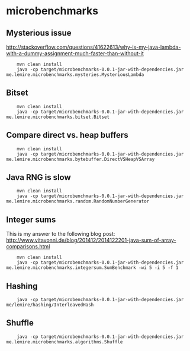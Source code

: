 microbenchmarks
===============
Mysterious issue
-------------------

http://stackoverflow.com/questions/41622613/why-is-my-java-lambda-with-a-dummy-assignment-much-faster-than-without-it

        mvn clean install
        java -cp target/microbenchmarks-0.0.1-jar-with-dependencies.jar me.lemire.microbenchmarks.mysteries.MysteriousLambda

Bitset
---------
        mvn clean install
        java -cp target/microbenchmarks-0.0.1-jar-with-dependencies.jar me.lemire.microbenchmarks.bitset.Bitset

Compare direct vs. heap buffers
-------------------------------


        mvn clean install
        java -cp target/microbenchmarks-0.0.1-jar-with-dependencies.jar me.lemire.microbenchmarks.bytebuffer.DirectVSHeapVSArray



Java RNG is slow
-----------------

        mvn clean install
        java -cp target/microbenchmarks-0.0.1-jar-with-dependencies.jar me.lemire.microbenchmarks.random.RandomNumberGenerator


Integer sums
--------------

This is my answer to the following blog post: http://www.vitavonni.de/blog/201412/2014122201-java-sum-of-array-comparisons.html

        mvn clean install
        java -cp target/microbenchmarks-0.0.1-jar-with-dependencies.jar me.lemire.microbenchmarks.integersum.SumBenchmark -wi 5 -i 5 -f 1



Hashing
---------

        java -cp target/microbenchmarks-0.0.1-jar-with-dependencies.jar me/lemire/hashing/InterleavedHash


Shuffle
-----------
        java -cp target/microbenchmarks-0.0.1-jar-with-dependencies.jar me.lemire.microbenchmarks.algorithms.Shuffle
 
